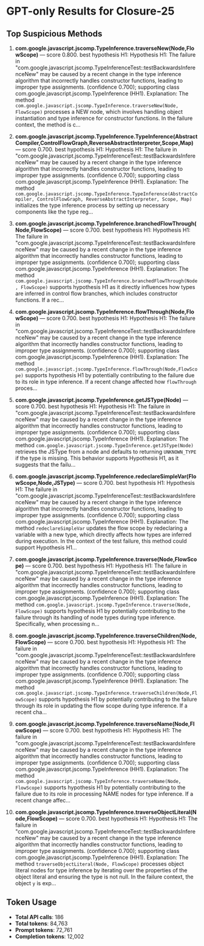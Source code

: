 # GPT-only Results for Closure-25

## Top Suspicious Methods

1. **com.google.javascript.jscomp.TypeInference.traverseNew(Node,FlowScope)** — score 0.800. best hypothesis H1: Hypothesis H1: The failure in "com.google.javascript.jscomp.TypeInferenceTest::testBackwardsInferenceNew" may be caused by a recent change in the type inference algorithm that incorrectly handles constructor functions, leading to improper type assignments. (confidence 0.700); supporting class com.google.javascript.jscomp.TypeInference (HH1).
    Explanation: The method `com.google.javascript.jscomp.TypeInference.traverseNew(Node, FlowScope)` processes a NEW node, which involves handling object instantiation and type inference for constructor functions. In the failure context, the method is c...

2. **com.google.javascript.jscomp.TypeInference.TypeInference(AbstractCompiler,ControlFlowGraph,ReverseAbstractInterpreter,Scope,Map)** — score 0.700. best hypothesis H1: Hypothesis H1: The failure in "com.google.javascript.jscomp.TypeInferenceTest::testBackwardsInferenceNew" may be caused by a recent change in the type inference algorithm that incorrectly handles constructor functions, leading to improper type assignments. (confidence 0.700); supporting class com.google.javascript.jscomp.TypeInference (HH1).
    Explanation: The method `com.google.javascript.jscomp.TypeInference.TypeInference(AbstractCompiler, ControlFlowGraph, ReverseAbstractInterpreter, Scope, Map)` initializes the type inference process by setting up necessary components like the type reg...

3. **com.google.javascript.jscomp.TypeInference.branchedFlowThrough(Node,FlowScope)** — score 0.700. best hypothesis H1: Hypothesis H1: The failure in "com.google.javascript.jscomp.TypeInferenceTest::testBackwardsInferenceNew" may be caused by a recent change in the type inference algorithm that incorrectly handles constructor functions, leading to improper type assignments. (confidence 0.700); supporting class com.google.javascript.jscomp.TypeInference (HH1).
    Explanation: The method `com.google.javascript.jscomp.TypeInference.branchedFlowThrough(Node, FlowScope)` supports hypothesis H1 as it directly influences how types are inferred in control flow branches, which includes constructor functions. If a rec...

4. **com.google.javascript.jscomp.TypeInference.flowThrough(Node,FlowScope)** — score 0.700. best hypothesis H1: Hypothesis H1: The failure in "com.google.javascript.jscomp.TypeInferenceTest::testBackwardsInferenceNew" may be caused by a recent change in the type inference algorithm that incorrectly handles constructor functions, leading to improper type assignments. (confidence 0.700); supporting class com.google.javascript.jscomp.TypeInference (HH1).
    Explanation: The method `com.google.javascript.jscomp.TypeInference.flowThrough(Node,FlowScope)` supports hypothesis H1 by potentially contributing to the failure due to its role in type inference. If a recent change affected how `flowThrough` proces...

5. **com.google.javascript.jscomp.TypeInference.getJSType(Node)** — score 0.700. best hypothesis H1: Hypothesis H1: The failure in "com.google.javascript.jscomp.TypeInferenceTest::testBackwardsInferenceNew" may be caused by a recent change in the type inference algorithm that incorrectly handles constructor functions, leading to improper type assignments. (confidence 0.700); supporting class com.google.javascript.jscomp.TypeInference (HH1).
    Explanation: The method `com.google.javascript.jscomp.TypeInference.getJSType(Node)` retrieves the JSType from a node and defaults to returning `UNKNOWN_TYPE` if the type is missing. This behavior supports Hypothesis H1, as it suggests that the failu...

6. **com.google.javascript.jscomp.TypeInference.redeclareSimpleVar(FlowScope,Node,JSType)** — score 0.700. best hypothesis H1: Hypothesis H1: The failure in "com.google.javascript.jscomp.TypeInferenceTest::testBackwardsInferenceNew" may be caused by a recent change in the type inference algorithm that incorrectly handles constructor functions, leading to improper type assignments. (confidence 0.700); supporting class com.google.javascript.jscomp.TypeInference (HH1).
    Explanation: The method `redeclareSimpleVar` updates the flow scope by redeclaring a variable with a new type, which directly affects how types are inferred during execution. In the context of the test failure, this method could support Hypothesis H1...

7. **com.google.javascript.jscomp.TypeInference.traverse(Node,FlowScope)** — score 0.700. best hypothesis H1: Hypothesis H1: The failure in "com.google.javascript.jscomp.TypeInferenceTest::testBackwardsInferenceNew" may be caused by a recent change in the type inference algorithm that incorrectly handles constructor functions, leading to improper type assignments. (confidence 0.700); supporting class com.google.javascript.jscomp.TypeInference (HH1).
    Explanation: The method `com.google.javascript.jscomp.TypeInference.traverse(Node, FlowScope)` supports hypothesis H1 by potentially contributing to the failure through its handling of node types during type inference. Specifically, when processing n...

8. **com.google.javascript.jscomp.TypeInference.traverseChildren(Node,FlowScope)** — score 0.700. best hypothesis H1: Hypothesis H1: The failure in "com.google.javascript.jscomp.TypeInferenceTest::testBackwardsInferenceNew" may be caused by a recent change in the type inference algorithm that incorrectly handles constructor functions, leading to improper type assignments. (confidence 0.700); supporting class com.google.javascript.jscomp.TypeInference (HH1).
    Explanation: The method `com.google.javascript.jscomp.TypeInference.traverseChildren(Node,FlowScope)` supports hypothesis H1 by potentially contributing to the failure through its role in updating the flow scope during type inference. If a recent cha...

9. **com.google.javascript.jscomp.TypeInference.traverseName(Node,FlowScope)** — score 0.700. best hypothesis H1: Hypothesis H1: The failure in "com.google.javascript.jscomp.TypeInferenceTest::testBackwardsInferenceNew" may be caused by a recent change in the type inference algorithm that incorrectly handles constructor functions, leading to improper type assignments. (confidence 0.700); supporting class com.google.javascript.jscomp.TypeInference (HH1).
    Explanation: The method `com.google.javascript.jscomp.TypeInference.traverseName(Node, FlowScope)` supports hypothesis H1 by potentially contributing to the failure due to its role in processing NAME nodes for type inference. If a recent change affec...

10. **com.google.javascript.jscomp.TypeInference.traverseObjectLiteral(Node,FlowScope)** — score 0.700. best hypothesis H1: Hypothesis H1: The failure in "com.google.javascript.jscomp.TypeInferenceTest::testBackwardsInferenceNew" may be caused by a recent change in the type inference algorithm that incorrectly handles constructor functions, leading to improper type assignments. (confidence 0.700); supporting class com.google.javascript.jscomp.TypeInference (HH1).
    Explanation: The method `traverseObjectLiteral(Node, FlowScope)` processes object literal nodes for type inference by iterating over the properties of the object literal and ensuring the type is not null. In the failure context, the object `y` is exp...


## Token Usage

- **Total API calls**: 186
- **Total tokens**: 84,763
- **Prompt tokens**: 72,761
- **Completion tokens**: 12,002
